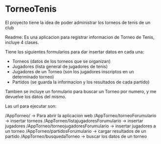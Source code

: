 # TorneoTenis
El proyecto tiene la idea de poder administrar los torneos de tenis de un club

Readme:
Es una aplicacion para registrar informacion de Torneo de Tenis, incluye 4 clases.

Tiene los siguientes formularios para dar insertar datos en cada una:
- Torneos   (datos de los torneos que se organizan)
- Jugadores (lista general de jugadores de tenis)
- Jugadores de un Torneo (son los jugadores inscriptos en un determinado torneo)
- Partidos (se guarda la informacion y los resultados de cada partido)

Tambien se incluye un formulario para buscar un Torneo por numero, y me devuelve los datos del mismo.

Las url para ejecutar son:

/AppTorneo/                              -> Para abrir la aplicacion web
/AppTorneo/torneoForumulario             -> insertar torneos
/AppTorneo/listajugadoresForumulario     -> insertar jugadores
/AppTorneo/torneojugadoresForumulario    -> insertar jugadores a un torneo
/AppTorneo/partidosForumulario           -> cargar resultados de un partido 
/AppTorneo/busquedaTorneo		 -> buscar los datos de un torneo
